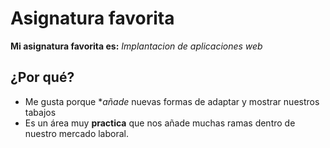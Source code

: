# Asignatura favorita

**Mi asignatura favorita es:** _Implantacion de aplicaciones web_

## ¿Por qué?

- Me gusta porque **añade* nuevas formas de adaptar y mostrar nuestros tabajos
- Es un área muy **practica** que nos añade muchas ramas dentro de nuestro mercado laboral.
